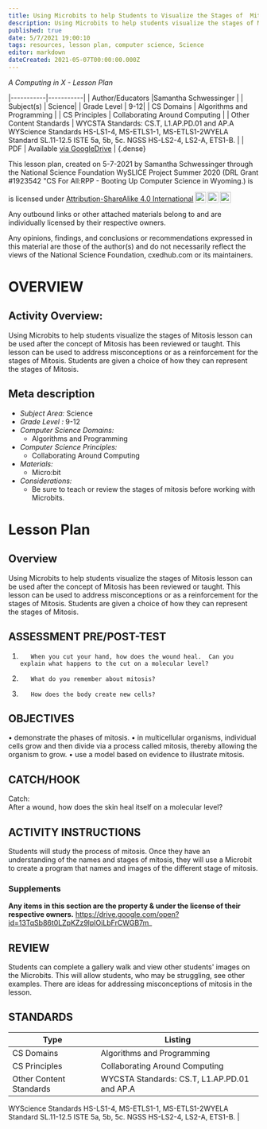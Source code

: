 ```yaml
---
title: Using Microbits to help Students to Visualize the Stages of  Mitosis
description: Using Microbits to help students visualize the stages of Mitosis lesson can be used after the concept of Mitosis has been reviewed or taught.  This lesson can be used to address misconceptions or as a reinforcement for the stages of Mitosis.  Students are given a choice of how they can represent the stages of Mitosis.
published: true
date: 5/7/2021 19:00:10
tags: resources, lesson plan, computer science, Science 
editor: markdown
dateCreated: 2021-05-07T00:00:00.000Z
---
```

*A Computing in X - Lesson Plan*

|-----------|-----------|
| Author/Educators |Samantha Schwessinger |
| Subject(s) | Science|
| Grade Level | 9-12|
| CS Domains | Algorithms and Programming |
| CS Principles | Collaborating Around Computing |
| Other Content Standards | WYCSTA Standards: CS.T, L1.AP.PD.01 and AP.A
WYScience Standards HS-LS1-4,   MS-ETLS1-1, MS-ETLS1-2WYELA Standard SL.11-12.5 
ISTE 5a, 5b, 5c.
NGSS HS-LS2-4, LS2-A, ETS1-B. | 
| PDF | Available [via GoogleDrive](https://drive.google.com/open?id=1N0w5cCuzMjyN9EpG2HDsdqTN0SDtyRJ8) |
{.dense}






This lesson plan, created on 5-7-2021 by Samantha Schwessinger through the National Science Foundation WySLICE Project Summer 2020 (DRL Grant #1923542 "CS For All:RPP - Booting Up Computer Science in Wyoming.) is  <p xmlns:cc="http://creativecommons.org/ns#" >  is licensed under <a href="http://creativecommons.org/licenses/by-sa/4.0/?ref=chooser-v1" target="_blank" rel="license noopener noreferrer" style="display:inline-block;">Attribution-ShareAlike 4.0 International<img style="height:22px!important;margin-left:3px;vertical-align:text-bottom;" src="https://mirrors.creativecommons.org/presskit/icons/cc.svg?ref=chooser-v1"><img style="height:22px!important;margin-left:3px;vertical-align:text-bottom;" src="https://mirrors.creativecommons.org/presskit/icons/by.svg?ref=chooser-v1"><img style="height:22px!important;margin-left:3px;vertical-align:text-bottom;" src="https://mirrors.creativecommons.org/presskit/icons/sa.svg?ref=chooser-v1"></a></p>


Any outbound links or other attached materials belong to and are individually licensed by their respective owners. 


Any opinions, findings, and conclusions or recommendations expressed in this material are those of the author(s) and do not necessarily reflect the views of the National Science Foundation, cxedhub.com or its maintainers.


# OVERVIEW
## Activity Overview:  
Using Microbits to help students visualize the stages of Mitosis lesson can be used after the concept of Mitosis has been reviewed or taught.  This lesson can be used to address misconceptions or as a reinforcement for the stages of Mitosis.  Students are given a choice of how they can represent the stages of Mitosis.
## Meta description
+ *Subject Area:* Science 
+ *Grade Level :* 9-12 
+ *Computer Science Domains:*
   + Algorithms and Programming
+ *Computer Science Principles:*
   + Collaborating Around Computing
+ *Materials:* 
   + Micro:bit
+ *Considerations:*
   + Be sure to teach or review the stages of mitosis before working with Microbits.


# Lesson Plan
## Overview
Using Microbits to help students visualize the stages of Mitosis lesson can be used after the concept of Mitosis has been reviewed or taught.  This lesson can be used to address misconceptions or as a reinforcement for the stages of Mitosis.  Students are given a choice of how they can represent the stages of Mitosis.
## ASSESSMENT PRE/POST-TEST
1)        When you cut your hand, how does the wound heal.  Can you explain what happens to the cut on a molecular level?
2)        What do you remember about mitosis?
3)        How does the body create new cells?
## OBJECTIVES
•        demonstrate the phases of mitosis. 
•        in multicellular organisms, individual cells grow and then divide via a process called mitosis, thereby allowing the organism to grow. 
•        use a model based on evidence to illustrate mitosis.


## CATCH/HOOK
Catch:       
After a wound, how does the skin heal itself on a molecular level?


## ACTIVITY INSTRUCTIONS
Students will study the process of mitosis.  Once they have an understanding of the names and stages of mitosis, they will use a Microbit to create a program that names  and images of the different stage of mitosis.


### Supplements
**Any items in this section are the property & under the license of their respective owners.**
https://drive.google.com/open?id=13TqSb86t0LZpKZz9lpIOiLbFrCWGB7m_




## REVIEW
Students can complete a gallery walk and view other students' images on the Microbits.  This will allow students, who may be struggling, see other examples. 
There are ideas for addressing misconceptions of mitosis in the lesson.
## STANDARDS        
| Type | Listing | 
|-----------|-----------|
| CS Domains  | Algorithms and Programming|
| CS Principles   | Collaborating Around Computing|
| Other Content Standards | WYCSTA Standards: CS.T, L1.AP.PD.01 and AP.A
WYScience Standards HS-LS1-4,   MS-ETLS1-1, MS-ETLS1-2WYELA Standard SL.11-12.5 
ISTE 5a, 5b, 5c.
NGSS HS-LS2-4, LS2-A, ETS1-B.  |